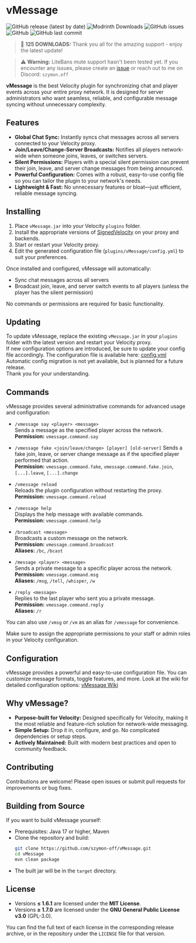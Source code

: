 # vMessage

![GitHub release (latest by date)](https://img.shields.io/github/v/release/szymon-off/vMessage) ![Modrinth Downloads](https://img.shields.io/modrinth/dt/ZIxTT2xI?logo=modrinth&color=%2300AF5C) ![GitHub issues](https://img.shields.io/github/issues/szymon-off/vMessage) ![GitHub](https://img.shields.io/github/license/szymon-off/vMessage) ![GitHub last commit](https://img.shields.io/github/last-commit/szymon-off/vMessage)

> 🎉 **125 DOWNLOADS:** Thank you all for the amazing support - enjoy the latest update!

> ⚠️ **Warning:** LiteBans mute support hasn't been tested yet. If you encounter any issues, please create an [issue](https://github.com/szymon-off/vMessage/issues) or reach out to me on Discord: `szymon.off`

**vMessage** is the best Velocity plugin for synchronizing chat and player events across your entire proxy network. It is designed for server administrators who want seamless, reliable, and configurable message syncing without unnecessary complexity.

## Features

- **Global Chat Sync:** Instantly syncs chat messages across all servers connected to your Velocity proxy.
- **Join/Leave/Change-Server Broadcasts:** Notifies all players network-wide when someone joins, leaves, or switches servers.
- **Silent Permissions:** Players with a special silent permission can prevent their join, leave, and server change messages from being announced.
- **Powerful Configuration:** Comes with a robust, easy-to-use config file so you can tailor the plugin to your network's needs.
- **Lightweight & Fast:** No unnecessary features or bloat—just efficient, reliable message syncing.

## Installing

1. Place `vMessage.jar` into your Velocity `plugins` folder.
2. Install the appropriate versions of [SignedVelocity](https://modrinth.com/plugin/signedvelocity) on your proxy and backends.
3. Start or restart your Velocity proxy.
4. Edit the generated configuration file (`plugins/vMessage/config.yml`) to suit your preferences.

Once installed and configured, vMessage will automatically:

- Sync chat messages across all servers
- Broadcast join, leave, and server switch events to all players (unless the player has the silent permission)

No commands or permissions are required for basic functionality.

## Updating

To update vMessage, replace the existing `vMessage.jar` in your `plugins` folder with the latest version and restart your Velocity proxy.  
If new configuration options are introduced, be sure to update your config file accordingly.
The configuration file is available here: [config.yml](https://github.com/szymon-off/vMessage/blob/master/src/main/resources/config.yml)  
Automatic config migration is not yet available, but is planned for a future release.  
Thank you for your understanding.

## Commands

vMessage provides several administrative commands for advanced usage and configuration:

- `/vmessage say <player> <message>`  
  Sends a message as the specified player across the network.  
  **Permission:** `vmessage.command.say`

- `/vmessage fake <join/leave/change> [player] [old-server]`
  Sends a fake join, leave, or server change message as if the specified player performed that action.  
  **Permission:** `vmessage.command.fake`, `vmessage.command.fake.join`, `[...].leave`, `[...].change`

- `/vmessage reload`  
  Reloads the plugin configuration without restarting the proxy.  
  **Permission:** `vmessage.command.reload`

- `/vmessage help`  
  Displays the help message with available commands.  
  **Permission:** `vmessage.command.help`

- `/broadcast <message>`  
  Broadcasts a custom message on the network.  
  **Permission:** `vmessage.command.broadcast`  
  **Aliases:** `/bc`, `/bcast`

- `/message <player> <message>`  
  Sends a private message to a specific player across the network.  
  **Permission:** `vmessage.command.msg`  
  **Aliases:** `/msg`, `/tell`, `/whisper`, `/w`

- `/reply <message>`  
  Replies to the last player who sent you a private message.  
  **Permission:** `vmessage.command.reply`  
  **Aliases:** `/r`

You can also use `/vmsg` or `/vm` as an alias for `/vmessage` for convenience.

Make sure to assign the appropriate permissions to your staff or admin roles in your Velocity configuration.

## Configuration

vMessage provides a powerful and easy-to-use configuration file. You can customize message formats, toggle features, and more. Look at the wiki for detailed configuration options: [vMessage Wiki](https://github.com/szymon-off/vMessage/wiki/Configuration-(config.yml))

## Why vMessage?

- **Purpose-built for Velocity:** Designed specifically for Velocity, making it the most reliable and feature-rich solution for network-wide messaging.
- **Simple Setup:** Drop it in, configure, and go. No complicated dependencies or setup steps.
- **Actively Maintained:** Built with modern best practices and open to community feedback.

## Contributing

Contributions are welcome! Please open issues or submit pull requests for improvements or bug fixes.

## Building from Source

If you want to build vMessage yourself:

- Prerequisites: Java 17 or higher, Maven
- Clone the repository and build:
  ```bash
  git clone https://github.com/szymon-off/vMessage.git
  cd vMessage
  mvn clean package
  ```
- The built jar will be in the `target` directory.

## License

- Versions **≤ 1.6.1** are licensed under the **MIT License**.
- Versions **≥ 1.7.0** are licensed under the **GNU General Public License v3.0** (GPL-3.0).

You can find the full text of each license in the corresponding release archive, or in the repository under the `LICENSE` file for that version.
